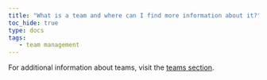 ```yaml
---
title: "What is a team and where can I find more information about it?"
toc_hide: true
type: docs
tags:
   - team management
---
```

For additional information about teams, visit the [teams section](../guides/app/features/teams/).